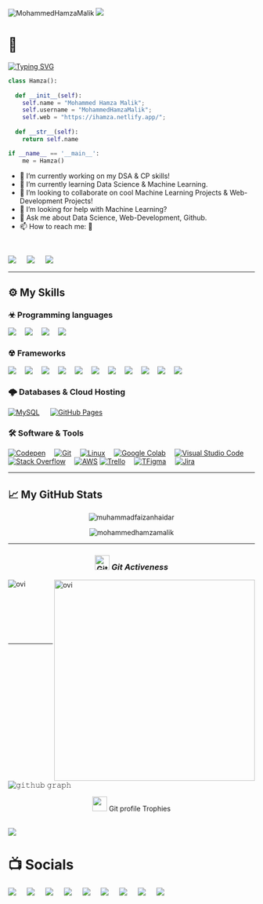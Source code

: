 <p align="left"> <img src="https://komarev.com/ghpvc/?username=MohammedHamzaMalik&label=Profile%20views&color=brightgreen&style=plastic" alt="MohammedHamzaMalik" /> 
 <img src="https://img.shields.io/twitter/follow/mdhamzamalik?style=social"></p>

# 👋

[![Typing SVG](https://readme-typing-svg.herokuapp.com?font=Architects+Daughter&color=7AF79A&size=30&lines=Hey!+It's+Mohammed+Hamza!;A+Frontend+Web-Developer...;Data+Science+Enthusiasts...;And+a+proud+Indian!+🇮🇳)](https://git.io/typing-svg)
<!--
**MohammedHamzaMalik/MohammedHamzaMalik** is a ✨ _special_ ✨ repository because its `README.md` (this file) appears on your GitHub profile.
-->
<!--Here are some ideas to get you started:-->


```python
class Hamza():
    
  def __init__(self):
    self.name = "Mohammed Hamza Malik";
    self.username = "MohammedHamzaMalik";
    self.web = "https://ihamza.netlify.app/";
  
  def __str__(self):
    return self.name

if __name__ == '__main__':
    me = Hamza()
```

 - 🔭 I’m currently working on my DSA & CP skills!
 - 🌱 I’m currently learning Data Science & Machine Learning.
 - 👯 I’m looking to collaborate on cool Machine Learning Projects & Web-Development Projects!
 - 🤔 I’m looking for help with Machine Learning?
 - 💬 Ask me about Data Science, Web-Development, Github.
 - 📫 How to reach me: 🔽
<!-- <ul>
 <li>- 🔭 I’m currently working on my DSA & CP skills!</li>
 <li>- 🌱 I’m currently learning Data Science & Machine Learning.</li>
 <li>- 👯 I’m looking to collaborate on cool Machine Learning Projects & Web-Development Projects!</li>
 <li>- 🤔 I’m looking for help with Machine Learning?</li>
 <li>- 💬 Ask me about Data Science, Web-Development, Github.</li>
 <li>- 📫 How to reach me: 🔽</li>
</ul> -->

<!-- 😄 Pronouns: ...
- ⚡ Fun fact: ...-->

<br>	
<p>
<a target="_blank" href="https://twitter.com/mdhamzamalik"><img src="https://img.shields.io/badge/-Twitter-1DA1F2?style=for-the-badge&logo=Twitter&logoColor=white"></img></a>
&emsp;
<a target="_blank" href="https://www.linkedin.com/in/mohammed-hamza-malik/"><img src="https://img.shields.io/badge/-LinkedIn-0077B5?style=for-the-badge&logo=Linkedin&logoColor=white"></img></a>
&emsp;
<a target="_blank" href="mailto:m.h.m.i.malik@gmail.com"
><img src="https://img.shields.io/badge/-Gmail-D14836?style=for-the-badge&logo=Gmail&logoColor=white"></img></a>
&emsp;
</p>

---

## ⚙️ My Skills

### ☣ Programming languages

<p> 

<img src="https://img.shields.io/badge/Python-FFD43B?style=for-the-badge&logo=python&logoColor=darkgreen">&emsp;
<img src="https://img.shields.io/badge/JavaScript-323330?style=for-the-badge&logo=javascript&logoColor=F7DF1E">&emsp;
<img src="https://img.shields.io/badge/C%2B%2B-00599C?style=for-the-badge&logo=c%2B%2B&logoColor=white">&emsp;
<img src="https://img.shields.io/badge/SQL-F80000?style=for-the-badge&logo=oracle&logoColor=black">&emsp;

</p>

### ☢ Frameworks

<p>
<img src="https://img.shields.io/badge/CSS3-1572B6?style=for-the-badge&logo=css3&logoColor=white">&emsp;
<img src="https://img.shields.io/badge/HTML5-E34F26?style=for-the-badge&logo=html5&logoColor=white">&emsp;
<img src="https://img.shields.io/badge/json-5E5C5C?style=for-the-badge&logo=json&logoColor=white">&emsp;
<img src="https://img.shields.io/badge/TensorFlow-FF6F00?style=for-the-badge&logo=TensorFlow&logoColor=white">&emsp;
<img src="https://img.shields.io/badge/Keras-D00000?style=for-the-badge&logo=Keras&logoColor=white">&emsp;
<img src="https://img.shields.io/badge/Numpy-777BB4?style=for-the-badge&logo=numpy&logoColor=white">&emsp;
<img src="https://img.shields.io/badge/Pandas-2C2D72?style=for-the-badge&logo=pandas&logoColor=white">&emsp;
<img src="https://img.shields.io/badge/Plotly-239120?style=for-the-badge&logo=plotly&logoColor=white">&emsp;
<img src="https://img.shields.io/badge/PyTorch-EE4C2C?style=for-the-badge&logo=PyTorch&logoColor=white">&emsp;
<img src="https://img.shields.io/badge/scikit_learn-F7931E?style=for-the-badge&logo=scikit-learn&logoColor=white">&emsp;
<img src="https://img.shields.io/badge/SciPy-654FF0?style=for-the-badge&logo=SciPy&logoColor=white">&emsp;
<!-- <img src="">
<img src=""> -->
</p>


### 🌩 Databases & Cloud Hosting

<p align="left">
    <a href="https://www.mysql.com/"><img alt="MySQL" src="https://img.shields.io/badge/MySQL-00000F?style=for-the-badge&logo=mysql&logoColor=white"></a>
  &emsp;
<!--     <a href="https://www.sqlite.org/"><img alt="SQLite" src ="https://img.shields.io/badge/SQLite-07405E?style=for-the-badge&logo=sqlite&logoColor=white"/></a> -->
<!--   &emsp; -->
    <a href="https://www.github.com"><img alt="GitHub Pages" src="https://img.shields.io/badge/GitHub-100000?style=for-the-badge&logo=github&logoColor=white"></a>
  &emsp;
<!-- <a href="https://firebase.google.com/"><img alt="Firebase" src ="https://img.shields.io/badge/firebase-ffca28?style=for-the-badge&logo=firebase&logoColor=black"></a> -->
 </p>
 

### 🛠 Software & Tools

<p>
<a href="#"><img alt="Codepen" src="https://img.shields.io/badge/Codepen-000000?style=for-the-badge&logo=codepen&logoColor=white"></a>&emsp;
<a href="#"><img alt="Git" src="https://img.shields.io/badge/Git-F05032?style=for-the-badge&logo=git&logoColor=white"></a>&emsp;
<a href="#"><img alt="Linux" src="https://img.shields.io/badge/Linux-FCC624?style=for-the-badge&logo=linux&logoColor=black"></a>&emsp;
<a href="#"><img alt="Google Colab" src="https://img.shields.io/badge/Colab-F9AB00?style=for-the-badge&logo=googlecolab&color=525252"></a>&emsp;
<a href="#"><img alt="Visual Studio Code" src="https://img.shields.io/badge/Visual_Studio_Code-0078D4?style=for-the-badge&logo=visual%20studio%20code&logoColor=white"></a>&emsp;
<a href="#"><img alt="Stack Overflow" src="https://img.shields.io/badge/Stack_Overflow-FE7A16?style=for-the-badge&logo=stack-overflow&logoColor=white"></a>&emsp;
<a href="#"><img alt="AWS" src="https://img.shields.io/badge/Amazon_AWS-232F3E?style=for-the-badge&logo=amazon-aws&logoColor=white"></a>
<a href="#"><img alt="Trello" src="https://img.shields.io/badge/Trello-0052CC?style=for-the-badge&logo=trello&logoColor=white"></a>&emsp;
<a href="#"><img alt="TFigma" src="https://img.shields.io/badge/Figma-F24E1E?style=for-the-badge&logo=figma&logoColor=white"></a>&emsp; 
<a href="#"><img alt="Jira" src="https://img.shields.io/badge/Jira-0052CC?style=for-the-badge&logo=Jira&logoColor=white"></a>&emsp;
</p>
 
 
---

## &#x1f4c8; My GitHub Stats

<p align="center"><img src="https://github-readme-stats.vercel.app/api?username=MohammedHamzaMalik&theme=gruvbox" alt="muhammadfaizanhaidar"  /></p>
<p align="center"><img src="https://github-readme-streak-stats.herokuapp.com/?user=mohammedhamzamalik&show_icons=true&locale=en&layout=compact&theme=gruvbox" alt="mohammedhamzamalik" /></p>
<hr>
<h3 align="center">
 <img src="https://media.giphy.com/media/W5eoZHPpUx9sapR0eu/giphy.gif" width="30px" alt="Git"/>&nbsp;<i><b>Git Activeness</b></i></h3>
 
<p><img align="left" src="https://github-readme-stats.vercel.app/api/top-langs?username=MohammedHamzaMalik&show_icons=true&locale=en&layout=compact&theme=gruvbox" alt="ovi" /></p>
<p>&nbsp;<img align="right" src="https://github-readme-stats.vercel.app/api?username=MohammedHamzaMalik&show_icons=true&locale=en&theme=gruvbox" alt="ovi" width="410" /></p>
<br><br><br><br><br>

<hr>


![𝚐𝚒𝚝𝚑𝚞𝚋 𝚐𝚛𝚊𝚙𝚑](https://activity-graph.herokuapp.com/graph?username=MohammedHamzaMalik&theme=gruvbox&hide_border=true&area=true)


<p align="center"><img src="https://media.giphy.com/media/QaMcXSekUWx7aogAUr/giphy.gif" width="30" />&nbsp;Git profile Trophies</p><br>
<img src="https://github-profile-trophy.vercel.app/?username=MohammedHamzaMalik&theme=gruvbox" />


<br/>

# 📺 Socials


<a target="_blank" href="https://medium.com/@mohammedhamzamalik"><img src="https://img.shields.io/badge/Medium-12100E?style=for-the-badge&logo=medium&logoColor=white"></img></a>
&emsp;
<a target="_blank" href="https://www.kaggle.com/muhammedhamzamalik"><img src="https://img.shields.io/badge/Kaggle-20BEFF?style=for-the-badge&logo=Kaggle&logoColor=white"></img></a>
&emsp;
<a target="_blank" href="https://leetcode.com/MohammedHamza/"><img src="https://img.shields.io/badge/-LeetCode-FFA116?style=for-the-badge&logo=LeetCode&logoColor=black"></img></a>
&emsp;
<a target="_blank" href="https://codeforces.com/profile/MohammedHamza"><img src="https://img.shields.io/badge/Codeforces-445f9d?style=for-the-badge&logo=Codeforces&logoColor=white"></img></a>
&emsp;
<a target="_blank" href="https://www.codechef.com/users/mohammed_hamza"><img src="https://img.shields.io/badge/Codechef-%23B92B27.svg?&style=for-the-badge&logo=Codechef&logoColor=white"></img></a>
&emsp;
<a target="_blank" href="https://www.hackerrank.com/MohammedHamza"><img src="https://img.shields.io/badge/-Hackerrank-2EC866?style=for-the-badge&logo=HackerRank&logoColor=white"></img></a>
&emsp;
<a target="_blank" href="https://www.hackerearth.com/@mohammedhamza2"><img src="https://img.shields.io/badge/HackerEarth-%232C3454.svg?&style=for-the-badge&logo=HackerEarth&logoColor=Blue"></img></a>
&emsp;
<a target="_blank" href="https://stackoverflow.com/users/17668960/mohammed-hamza-malik"><img src="https://img.shields.io/badge/Stack_Overflow-FE7A16?style=for-the-badge&logo=stack-overflow&logoColor=white"></img></a>
&emsp;
<a target="_blank" href="https://codepen.io/MohammedHamzaMalik"><img src="https://img.shields.io/badge/Codepen-000000?style=for-the-badge&logo=codepen&logoColor=white"></img></a>
&emsp;

<!-- ![Twitter Follow](https://img.shields.io/twitter/follow/mdhamzamalik?style=social) -->
